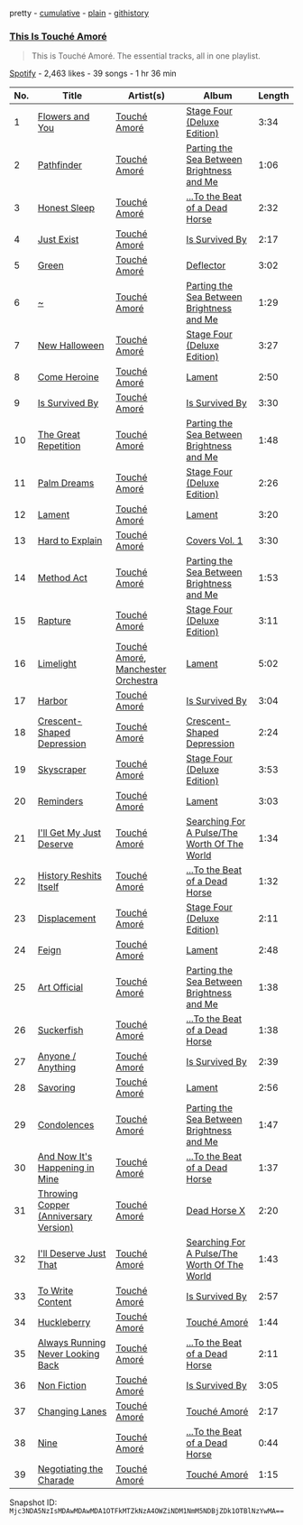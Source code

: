 pretty - [cumulative](/playlists/cumulative/37i9dQZF1DZ06evO0AX458.md) - [plain](/playlists/plain/37i9dQZF1DZ06evO0AX458) - [githistory](https://github.githistory.xyz/mackorone/spotify-playlist-archive/blob/main/playlists/plain/37i9dQZF1DZ06evO0AX458)

### [This Is Touché Amoré](https://open.spotify.com/playlist/37i9dQZF1DZ06evO0AX458)

> This is Touché Amoré\. The essential tracks, all in one playlist.

[Spotify](https://open.spotify.com/user/spotify) - 2,463 likes - 39 songs - 1 hr 36 min

| No. | Title | Artist(s) | Album | Length |
|---|---|---|---|---|
| 1 | [Flowers and You](https://open.spotify.com/track/2GnLhhzlKak1Q12b8jw25W) | [Touché Amoré](https://open.spotify.com/artist/16QCJENzcdhwka9bTKYMVB) | [Stage Four \(Deluxe Edition\)](https://open.spotify.com/album/6KiS2t3EapTmHSt9xGUqe7) | 3:34 |
| 2 | [Pathfinder](https://open.spotify.com/track/2KSpm6frQIkfgKiiS33d2z) | [Touché Amoré](https://open.spotify.com/artist/16QCJENzcdhwka9bTKYMVB) | [Parting the Sea Between Brightness and Me](https://open.spotify.com/album/3IcaDZx8NwboAOJItYq6lh) | 1:06 |
| 3 | [Honest Sleep](https://open.spotify.com/track/6q3tRF4KypWtXUVdM5N5FN) | [Touché Amoré](https://open.spotify.com/artist/16QCJENzcdhwka9bTKYMVB) | [...To the Beat of a Dead Horse](https://open.spotify.com/album/1nJQWexPwURsCTkp2THvg1) | 2:32 |
| 4 | [Just Exist](https://open.spotify.com/track/0zjQzW0OR8yYZu7QMr6FxB) | [Touché Amoré](https://open.spotify.com/artist/16QCJENzcdhwka9bTKYMVB) | [Is Survived By](https://open.spotify.com/album/2Qs1H2KjF6Bk2lSgFjQpOj) | 2:17 |
| 5 | [Green](https://open.spotify.com/track/7Elxs3hCKEiHfOv7rb6F70) | [Touché Amoré](https://open.spotify.com/artist/16QCJENzcdhwka9bTKYMVB) | [Deflector](https://open.spotify.com/album/093ZXKn597MVIth3gvqcKh) | 3:02 |
| 6 | [\~](https://open.spotify.com/track/5jVJxCRKn3ofBQpwL0tdo0) | [Touché Amoré](https://open.spotify.com/artist/16QCJENzcdhwka9bTKYMVB) | [Parting the Sea Between Brightness and Me](https://open.spotify.com/album/3IcaDZx8NwboAOJItYq6lh) | 1:29 |
| 7 | [New Halloween](https://open.spotify.com/track/02YbvgsXapCh9MLTrU11Ts) | [Touché Amoré](https://open.spotify.com/artist/16QCJENzcdhwka9bTKYMVB) | [Stage Four \(Deluxe Edition\)](https://open.spotify.com/album/6KiS2t3EapTmHSt9xGUqe7) | 3:27 |
| 8 | [Come Heroine](https://open.spotify.com/track/3z5IRvQG3paO0p5Ewyqa97) | [Touché Amoré](https://open.spotify.com/artist/16QCJENzcdhwka9bTKYMVB) | [Lament](https://open.spotify.com/album/6fA79mAHNeBhaUnuWBADwc) | 2:50 |
| 9 | [Is Survived By](https://open.spotify.com/track/2T8u5Nfe8BV2gczPkcL0eE) | [Touché Amoré](https://open.spotify.com/artist/16QCJENzcdhwka9bTKYMVB) | [Is Survived By](https://open.spotify.com/album/2Qs1H2KjF6Bk2lSgFjQpOj) | 3:30 |
| 10 | [The Great Repetition](https://open.spotify.com/track/2xcb8LjowO44LjXMpmUtgP) | [Touché Amoré](https://open.spotify.com/artist/16QCJENzcdhwka9bTKYMVB) | [Parting the Sea Between Brightness and Me](https://open.spotify.com/album/3IcaDZx8NwboAOJItYq6lh) | 1:48 |
| 11 | [Palm Dreams](https://open.spotify.com/track/3XUnE0OeMrpWHV9OVHNwjo) | [Touché Amoré](https://open.spotify.com/artist/16QCJENzcdhwka9bTKYMVB) | [Stage Four \(Deluxe Edition\)](https://open.spotify.com/album/6KiS2t3EapTmHSt9xGUqe7) | 2:26 |
| 12 | [Lament](https://open.spotify.com/track/2W6o5dI0sfWRafsusPWZHJ) | [Touché Amoré](https://open.spotify.com/artist/16QCJENzcdhwka9bTKYMVB) | [Lament](https://open.spotify.com/album/6fA79mAHNeBhaUnuWBADwc) | 3:20 |
| 13 | [Hard to Explain](https://open.spotify.com/track/4Ptjci84oTDIh4iSkygdNC) | [Touché Amoré](https://open.spotify.com/artist/16QCJENzcdhwka9bTKYMVB) | [Covers Vol\. 1](https://open.spotify.com/album/7Mb0ExnQg3xbgj9OIdhelq) | 3:30 |
| 14 | [Method Act](https://open.spotify.com/track/4dnRxoWjd0xHcqxpt6UZsL) | [Touché Amoré](https://open.spotify.com/artist/16QCJENzcdhwka9bTKYMVB) | [Parting the Sea Between Brightness and Me](https://open.spotify.com/album/3IcaDZx8NwboAOJItYq6lh) | 1:53 |
| 15 | [Rapture](https://open.spotify.com/track/6E5nupnnwz0PdA0fTGYp57) | [Touché Amoré](https://open.spotify.com/artist/16QCJENzcdhwka9bTKYMVB) | [Stage Four \(Deluxe Edition\)](https://open.spotify.com/album/6KiS2t3EapTmHSt9xGUqe7) | 3:11 |
| 16 | [Limelight](https://open.spotify.com/track/1VWs302APzvQSw94xr7SSN) | [Touché Amoré](https://open.spotify.com/artist/16QCJENzcdhwka9bTKYMVB), [Manchester Orchestra](https://open.spotify.com/artist/5wFXmYsg3KFJ8BDsQudJ4f) | [Lament](https://open.spotify.com/album/6fA79mAHNeBhaUnuWBADwc) | 5:02 |
| 17 | [Harbor](https://open.spotify.com/track/1eZVWlibiTTrKiZJyZGvTn) | [Touché Amoré](https://open.spotify.com/artist/16QCJENzcdhwka9bTKYMVB) | [Is Survived By](https://open.spotify.com/album/2Qs1H2KjF6Bk2lSgFjQpOj) | 3:04 |
| 18 | [Crescent\-Shaped Depression](https://open.spotify.com/track/1Ly3zw0kDRbWPwv9P9f6aq) | [Touché Amoré](https://open.spotify.com/artist/16QCJENzcdhwka9bTKYMVB) | [Crescent\-Shaped Depression](https://open.spotify.com/album/0yReIcLlaod3FUytt1cN5o) | 2:24 |
| 19 | [Skyscraper](https://open.spotify.com/track/3Ni6RhAIjbaDvkHep6Afnr) | [Touché Amoré](https://open.spotify.com/artist/16QCJENzcdhwka9bTKYMVB) | [Stage Four \(Deluxe Edition\)](https://open.spotify.com/album/6KiS2t3EapTmHSt9xGUqe7) | 3:53 |
| 20 | [Reminders](https://open.spotify.com/track/6zR9nTk4eJ4TdbbNzE4wW0) | [Touché Amoré](https://open.spotify.com/artist/16QCJENzcdhwka9bTKYMVB) | [Lament](https://open.spotify.com/album/6fA79mAHNeBhaUnuWBADwc) | 3:03 |
| 21 | [I'll Get My Just Deserve](https://open.spotify.com/track/1U0EMRx1NrpF8ZabB7soNI) | [Touché Amoré](https://open.spotify.com/artist/16QCJENzcdhwka9bTKYMVB) | [Searching For A Pulse/The Worth Of The World](https://open.spotify.com/album/7zKDC3zIId5lJy0ycwPFDD) | 1:34 |
| 22 | [History Reshits Itself](https://open.spotify.com/track/68bm9z3WOGCnnqmOrm6PeT) | [Touché Amoré](https://open.spotify.com/artist/16QCJENzcdhwka9bTKYMVB) | [...To the Beat of a Dead Horse](https://open.spotify.com/album/1nJQWexPwURsCTkp2THvg1) | 1:32 |
| 23 | [Displacement](https://open.spotify.com/track/1cgbkpTMiVUsmNhBfL9MJf) | [Touché Amoré](https://open.spotify.com/artist/16QCJENzcdhwka9bTKYMVB) | [Stage Four \(Deluxe Edition\)](https://open.spotify.com/album/6KiS2t3EapTmHSt9xGUqe7) | 2:11 |
| 24 | [Feign](https://open.spotify.com/track/22XeCtcmvFRKEotV0kQshn) | [Touché Amoré](https://open.spotify.com/artist/16QCJENzcdhwka9bTKYMVB) | [Lament](https://open.spotify.com/album/6fA79mAHNeBhaUnuWBADwc) | 2:48 |
| 25 | [Art Official](https://open.spotify.com/track/1d51f4Xw1FjpwVTC8gsAHk) | [Touché Amoré](https://open.spotify.com/artist/16QCJENzcdhwka9bTKYMVB) | [Parting the Sea Between Brightness and Me](https://open.spotify.com/album/3IcaDZx8NwboAOJItYq6lh) | 1:38 |
| 26 | [Suckerfish](https://open.spotify.com/track/24GkGstdibYrnnhfZWsFE4) | [Touché Amoré](https://open.spotify.com/artist/16QCJENzcdhwka9bTKYMVB) | [...To the Beat of a Dead Horse](https://open.spotify.com/album/1nJQWexPwURsCTkp2THvg1) | 1:38 |
| 27 | [Anyone / Anything](https://open.spotify.com/track/6Pr9rKp3Y63aXROEH1dfDZ) | [Touché Amoré](https://open.spotify.com/artist/16QCJENzcdhwka9bTKYMVB) | [Is Survived By](https://open.spotify.com/album/2Qs1H2KjF6Bk2lSgFjQpOj) | 2:39 |
| 28 | [Savoring](https://open.spotify.com/track/78PPN8ZdlhotO6wvNaA9IV) | [Touché Amoré](https://open.spotify.com/artist/16QCJENzcdhwka9bTKYMVB) | [Lament](https://open.spotify.com/album/6fA79mAHNeBhaUnuWBADwc) | 2:56 |
| 29 | [Condolences](https://open.spotify.com/track/5uvVvVHRL65QoJpPFQ3uD8) | [Touché Amoré](https://open.spotify.com/artist/16QCJENzcdhwka9bTKYMVB) | [Parting the Sea Between Brightness and Me](https://open.spotify.com/album/3IcaDZx8NwboAOJItYq6lh) | 1:47 |
| 30 | [And Now It's Happening in Mine](https://open.spotify.com/track/4i2ZnG3km6mvQ3zqcsEAio) | [Touché Amoré](https://open.spotify.com/artist/16QCJENzcdhwka9bTKYMVB) | [...To the Beat of a Dead Horse](https://open.spotify.com/album/1nJQWexPwURsCTkp2THvg1) | 1:37 |
| 31 | [Throwing Copper \(Anniversary Version\)](https://open.spotify.com/track/15kxOx6AWB1BzmuBiflGGp) | [Touché Amoré](https://open.spotify.com/artist/16QCJENzcdhwka9bTKYMVB) | [Dead Horse X](https://open.spotify.com/album/18mkStcF82XtIJT9ENw9pa) | 2:20 |
| 32 | [I'll Deserve Just That](https://open.spotify.com/track/1VKRkpRK1ABeE3GmGmkbLc) | [Touché Amoré](https://open.spotify.com/artist/16QCJENzcdhwka9bTKYMVB) | [Searching For A Pulse/The Worth Of The World](https://open.spotify.com/album/7zKDC3zIId5lJy0ycwPFDD) | 1:43 |
| 33 | [To Write Content](https://open.spotify.com/track/5x0Jn9gZDKu0IO6pXaQrKr) | [Touché Amoré](https://open.spotify.com/artist/16QCJENzcdhwka9bTKYMVB) | [Is Survived By](https://open.spotify.com/album/2Qs1H2KjF6Bk2lSgFjQpOj) | 2:57 |
| 34 | [Huckleberry](https://open.spotify.com/track/3Q6Sv1clwS3d9cJDBgzlYX) | [Touché Amoré](https://open.spotify.com/artist/16QCJENzcdhwka9bTKYMVB) | [Touché Amoré](https://open.spotify.com/album/5K6eWqesCPkdNr7iiK2fnf) | 1:44 |
| 35 | [Always Running Never Looking Back](https://open.spotify.com/track/6jtUHlH97ALHhY53veFd20) | [Touché Amoré](https://open.spotify.com/artist/16QCJENzcdhwka9bTKYMVB) | [...To the Beat of a Dead Horse](https://open.spotify.com/album/1nJQWexPwURsCTkp2THvg1) | 2:11 |
| 36 | [Non Fiction](https://open.spotify.com/track/4iGn2PuMw7G2T6DrmSvZP8) | [Touché Amoré](https://open.spotify.com/artist/16QCJENzcdhwka9bTKYMVB) | [Is Survived By](https://open.spotify.com/album/2Qs1H2KjF6Bk2lSgFjQpOj) | 3:05 |
| 37 | [Changing Lanes](https://open.spotify.com/track/6KZALHMfxxtqMCjQ3rJepi) | [Touché Amoré](https://open.spotify.com/artist/16QCJENzcdhwka9bTKYMVB) | [Touché Amoré](https://open.spotify.com/album/5K6eWqesCPkdNr7iiK2fnf) | 2:17 |
| 38 | [Nine](https://open.spotify.com/track/5GRro6xGJrZEwQykaaKXEk) | [Touché Amoré](https://open.spotify.com/artist/16QCJENzcdhwka9bTKYMVB) | [...To the Beat of a Dead Horse](https://open.spotify.com/album/1nJQWexPwURsCTkp2THvg1) | 0:44 |
| 39 | [Negotiating the Charade](https://open.spotify.com/track/7Hvl5UF5AKkQiyHL2UC5ku) | [Touché Amoré](https://open.spotify.com/artist/16QCJENzcdhwka9bTKYMVB) | [Touché Amoré](https://open.spotify.com/album/5K6eWqesCPkdNr7iiK2fnf) | 1:15 |

Snapshot ID: `Mjc3NDA5NzIsMDAwMDAwMDA1OTFkMTZkNzA4OWZiNDM1NmM5NDBjZDk1OTBlNzYwMA==`
